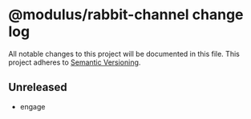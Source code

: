 # @modulus&#x2F;rabbit-channel change log

All notable changes to this project will be documented in this file.
This project adheres to [Semantic Versioning](http://semver.org/).

## Unreleased
* engage
